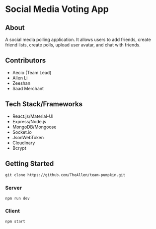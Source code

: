 # Social Media Voting App

## About
A social media polling application. It allows users to add friends, create friend lists, create polls, upload user avatar, and chat with friends.

## Contributors
- Aecio (Team Lead)
- Allen Li
- Zeeshan 
- Saad Merchant 

## Tech Stack/Frameworks
- React.js/Material-UI
- Express/Node.js
- MongoDB/Mongoose
- Socket.io
- JsonWebToken
- Cloudinary
- Bcrypt

## Getting Started
```html 
git clone https://github.com/TheAllen/team-pumpkin.git
``` 
### Server
```html 
npm run dev
```
### Client
```html
npm start
```
